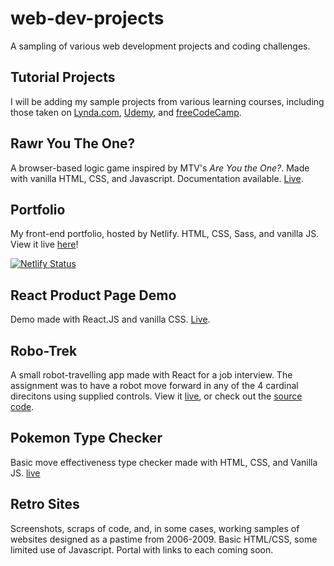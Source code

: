 # web-dev-projects

A sampling of various web development projects and coding challenges.

## Tutorial Projects

I will be adding my sample projects from various learning courses, including those taken on [Lynda.com](https://www.lynda.com), [Udemy](https://www.udemy.com/user/kyle-jackson-20/), and [freeCodeCamp](https://www.freecodecamp.org/kylewjackson).

## Rawr You The One?

A browser-based logic game inspired by MTV's _Are You the One?_. Made with vanilla HTML, CSS, and Javascript. Documentation available. [Live](https://www.kylejackson.dev/rawr).

## Portfolio

My front-end portfolio, hosted by Netlify. HTML, CSS, Sass, and vanilla JS. View it live [here](https://www.kylejackson.dev)!

[![Netlify Status](https://api.netlify.com/api/v1/badges/38b0311d-6da0-46d6-977e-5e6102fe7948/deploy-status)](https://app.netlify.com/sites/kylewjackson/deploys)

## React Product Page Demo

Demo made with React.JS and vanilla CSS. [Live](https://www.kylejackson.dev/productpage).

## Robo-Trek

A small robot-travelling app made with React for a job interview. The assignment was to have a robot move forward in any of the 4 cardinal direcitons using supplied controls. View it [live](https://naughty-rosalind-487bdf.netlify.app/), or check out the [source code](https://github.com/kylewjackson/robot).

## Pokemon Type Checker

Basic move effectiveness type checker made with HTML, CSS, and Vanilla JS. [live](https://www.kylejackson.dev/pokemon)

## Retro Sites

Screenshots, scraps of code, and, in some cases, working samples of websites designed as a pastime from 2006-2009. Basic HTML/CSS, some limited use of Javascript. Portal with links to each coming soon.
